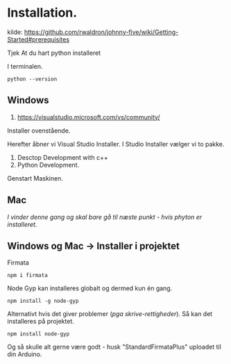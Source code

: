 

# Installation.

kilde: https://github.com/rwaldron/johnny-five/wiki/Getting-Started#prerequisites

Tjek At du hart python installeret 

I terminalen.
```
python --version
```

## Windows

1. https://visualstudio.microsoft.com/vs/community/

Installer ovenstående.

Herefter åbner vi Visual Studio Installer.
I Studio Installer vælger vi to pakke.

1. Desctop Development with c++
2. Python Development.

Genstart Maskinen.

## Mac

*I vinder denne gang og skal bare gå til næste punkt - hvis phyton er installeret.*

## Windows og Mac -> Installer i projektet

Firmata
```
npm i firmata
```

Node Gyp kan installeres globalt og dermed kun én gang.
```
npm install -g node-gyp
```

Alternativt hvis det giver problemer (*pga skrive-rettigheder*). Så kan det installeres på projektet.
```
npm install node-gyp
```

Og så skulle alt gerne være godt - husk "StandardFirmataPlus" uploadet til din Arduino.


